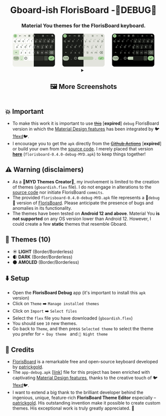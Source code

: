 <h1 align="center">Gboard-ish FlorisBoard -🐞DEBUG🐞</h1>
<h3 align="center">Material You themes for the FlorisBoard keyboard. </h3>

<div align="center">
    <div>
      <img src="assets/merged_ld_green.png" alt="myd_light_borderless" width="27%" />
      &nbsp;&nbsp;&nbsp;&nbsp;
      <img src="assets/merged_ld_borderless_green.png" alt="myd_light" width="27%" />
       &nbsp;&nbsp;&nbsp;&nbsp;
      <img src="assets/merged_amoled_green.png" alt="myd_light" width="27%" />
    </div>
</div>

<div align="center">
<details>
<summary><h2>🖼️ More Screenshots</summary>
    
-   While all of these themes are examples based on a single color palette, the themes themselves are <b>dynamic</b>. So they are built on Material You introduced in <b>Android 12</b>, which generates a <b>dynamic palette based on the user's home wallpaper</b>.

<div align="center">
    <div>
      <img src="assets/myd_light_borderless.png" alt="myd_light_borderless" width="42%" />
      &nbsp;&nbsp;&nbsp;&nbsp;&nbsp;
      <img src="assets/myd_light.png" alt="myd_light" width="42%" />
    </div>
    &nbsp;&nbsp;&nbsp;&nbsp;&nbsp;
    <div>
      <img src="assets/myd_dark_borderless_lighter.png" alt="myd_dark_borderless_lighter" width="42%" />
      &nbsp;&nbsp;&nbsp;&nbsp;&nbsp;
      <img src="assets/myd_dark_lighter.png" alt="myd_dark_lighter" width="42%" />
    </div>
     &nbsp;&nbsp;&nbsp;&nbsp;&nbsp;
    <div>
      <img src="assets/myd_dark_borderless_darker.png" alt="myd_dark_borderless_darker" width="42%" />
      &nbsp;&nbsp;&nbsp;&nbsp;&nbsp;
      <img src="assets/myd_dark_darker.png" alt="myd_dark_darker" width="42%"/>
    </div>
     &nbsp;&nbsp;&nbsp;&nbsp;&nbsp;
    <div>
      <img src="assets/myd_amoled_borderless_lighter.png" alt="myd_amoled_borderless_lighter" width="42%" />
      &nbsp;&nbsp;&nbsp;&nbsp;&nbsp;
      <img src="assets/myd_amoled_lighter.png" alt="myd_amoled_lighter" width="42%" />
    </div>
     &nbsp;&nbsp;&nbsp;&nbsp;&nbsp;
    <div>
      <img src="assets/myd_amoled_borderless_darker.png" alt="myd_amoled_borderless_darker" width="42%" />
      &nbsp;&nbsp;&nbsp;&nbsp;&nbsp;
      <img src="assets/myd_amoled_darker.png" alt="myd_amoled_darker" width="42%" />
    </div>
      &nbsp;&nbsp;&nbsp;&nbsp;&nbsp;
</div>
</details>
</div>

## 💥 Important

-   To make this work it is important to use ~~[this](https://github.com/florisboard/florisboard/actions/runs/5039154715/job/13643367775?pr=2213)~~ [**expired**] `debug` FlorisBoard version in which the [Material Design features](https://github.com/1fexd/florisboard/tree/feature/material-you-theme-colors) has been integrated by 🐦[1fexd](https://github.com/1fexd)🐦.
-   I encourage you to get the `apk` directly from the ~~[Github Actions](https://github.com/florisboard/florisboard/actions/runs/5039154715/job/13643367775?pr=2213)~~ [**expired**] or build your own from the [source code](https://github.com/1fexd/florisboard/tree/feature/material-you-theme-colors). I merely placed that version [**here**](https://github.com/itsmartashub/florigboard/releases/v2.0.0/) (`florisboard-0.4.0-debug-MYD.apk`) to keep things together!

## ⚠️ Warning (disclaimers)

- As a 🎨**MYD Themes Creator**🎨, my involvement is limited to the creation of themes (`gboardish.flex` file). I do not engage in alterations to the [source code](https://github.com/1fexd/florisboard/tree/feature/material-you-theme-colors) nor initiate FlorisBoard `commits`.
- The provided `florisboard-0.4.0-debug-MYD.apk` file represents a 🐞`debug`🐞 version of [FlorisBoard](https://github.com/florisboard/florisboard). Please anticipate the presence of bugs and anomalies in its functionality.
- The themes have been tested on **Android 12 and above**. Material You **is not supported** on any OS version lower than Android 12. However, I could create a few **static** themes that resemble Gboard.

## 🎨 Themes (**10**)

-   ☀️ **LIGHT** (Border/Borderless)
-   🌒 **DARK** (Border/Borderless)
-   🌑 **AMOLED** (Border/Borderless)

## ⬇️ Setup

-   Open the **FlorisBoard Debug** app (it's important to install this `apk` version)
-   Click on `Theme` ➡️ `Manage installed themes`
-   Click on `Import` ➡️ `Select files`
-   Select the `flex` file you have downloaded (`gboardish.flex`)
-   You should see `10` new themes.
-   Go back to `Theme`, and then press `Selected theme` to select the theme you prefer for `☀️ Day theme ` and `🌙 Night theme `

## 📖 Credits

-   [FlorisBoard](https://github.com/florisboard/florisboard) is a remarkable free and open-source keyboard developed by [patrickgold](https://github.com/patrickgold).
-   The `app-debug.apk` [[link](https://github.com/florisboard/florisboard/actions/runs/5039154715/job/13643367775?pr=2213)] file for this project has been enriched with captivating [Material Design features](https://github.com/1fexd/florisboard/tree/feature/material-you-theme-colors), thanks to the creative touch of 🐦[1fexd](https://github.com/1fexd)🐦.
-   I want to extend a big thank to the brilliant developer behind the ingenious, unique, feature-rich **FlorisBoard Theme Editor** especially – [patrickgold](https://github.com/patrickgold). His outstanding invention make it possible to create custom themes. His exceptional work is truly greatly appreciated. 💖
